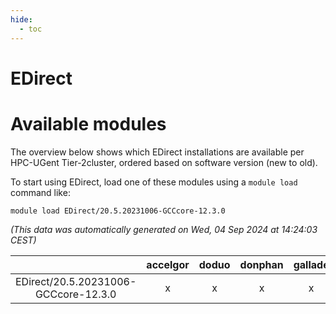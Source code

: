 ```yaml
---
hide:
  - toc
---
```


EDirect
=======

# Available modules


The overview below shows which EDirect installations are available per HPC-UGent Tier-2cluster, ordered based on software version (new to old).

To start using EDirect, load one of these modules using a `module load` command like:

```shell
module load EDirect/20.5.20231006-GCCcore-12.3.0
```

*(This data was automatically generated on Wed, 04 Sep 2024 at 14:24:03 CEST)*  

| |accelgor|doduo|donphan|gallade|joltik|shinx|skitty|
| :---: | :---: | :---: | :---: | :---: | :---: | :---: | :---: |
|EDirect/20.5.20231006-GCCcore-12.3.0|x|x|x|x|x|x|x|
